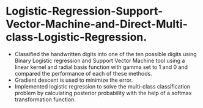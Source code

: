 # Logistic-Regression-Support-Vector-Machine-and-Direct-Multi-class-Logistic-Regression.
- Classified the handwritten digits into one of the ten possible digits using Binary Logistic regression and Support Vector Machine tool using a linear kernel and radial basis function with gamma set to 1 and 0 and compared the performance of each of these methods. 
- Gradient descent is used to minimize the error. 
- Implemented logistic regression to solve the multi-class classification problem by calculating posterior probability with the help of a softmax transformation function.
